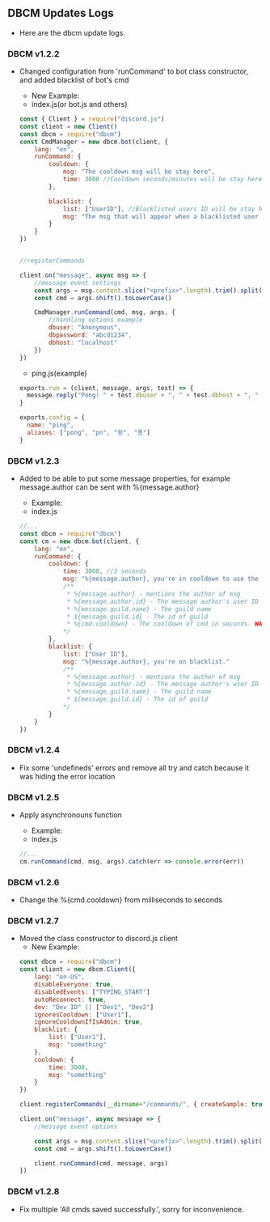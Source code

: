 ## DBCM Updates Logs
- Here are the dbcm update logs.

### DBCM v1.2.2
- Changed configuration from 'runCommand' to bot class constructor, and added blacklist of bot's cmd
  * New Example: 

  - index.js(or bot.js and others)
  ```js
  const { Client } = require("discord.js")
  const client = new Client()
  const dbcm = require("dbcm")
  const CmdManager = new dbcm.bot(client, {
      lang: "en",
      runCommand: {
          cooldown: {
              msg: "The cooldown msg will be stay here",
              time: 3000 //Cooldown seconds/minutes will be stay here
          },

          blacklist: {
              list: ["UserID"], //Blacklisted users ID will be stay here
              msg: "The msg that will appear when a blacklisted user uses the command will be here."
          }
      }
  })


  //registerCommands

  client.on("message", async msg => {
      //message event settings
      const args = msg.content.slice("<prefix>".length).trim().split(/ +/g)
      const cmd = args.shift().toLowerCase()

      CmdManager.runCommand(cmd, msg, args, { 
          //handling options example
          dbuser: "Anonymous",
          dbpassword: "abcd1234",
          dbhost: "localhost"
      })
  })
  ```
  
  - ping.js(example) 
  ```js
  exports.run = (client, message, args, test) => {
    message.reply("Pong! " + test.dbuser + ", " + test.dbhost + ", " + test.dbpassword)
  }

  exports.config = {
    name: "ping",
    aliases: ["pong", "pn", "핑", "퐁"]
  }
  ```


### DBCM v1.2.3
- Added to be able to put some message properties, for example message.author can be sent with %{message.author}
  * Example:

  - index.js
  ```js
  //...
  const dbcm = require("dbcm")
  const cm = new dbcm.bot(client, {
      lang: "en",
      runCommand: {
          cooldown: {
              time: 3000, //3 seconds
              msg: "%{message.author}, you're in cooldown to use the commands."
              /**
               * %{message.author} - mentions the author of msg
               * %{message.author.id} - The message author's user ID
               * %{message.guild.name} - The guild name
               * ${message.guild.id} - The id of guild
               * %{cmd.cooldown} - The cooldown of cmd in seconds. WARNING: That will appear in String type.
              */
          },
          blacklist: {
              list: ["User ID"],
              msg: "%{message.author}, you're on blacklist."
              /**
               * %{message.author} - mentions the author of msg
               * %{message.author.id} - The message author's user ID
               * %{message.guild.name} - The guild name
               * ${message.guild.id} - The id of guild
              */
          }
      }
  })
  ```

### DBCM v1.2.4
- Fix some 'undefineds' errors and remove all try and catch because it was hiding the error location

### DBCM v1.2.5
- Apply asynchronouns function
  * Example:
   
  - index.js
  ```js
  //...
  cm.runCommand(cmd, msg, args).catch(err => console.error(err))
  ```

### DBCM v1.2.6
- Change the %{cmd.cooldown} from milliseconds to seconds

### DBCM v1.2.7
- Moved the class constructor to discord.js client
  * New Example: 
  ```js
  const dbcm = require("dbcm")
  const client = new dbcm.Client({
      lang: "en-US",
      disableEveryone: true,
      disabledEvents: ["TYPING_START"]
      autoReconnect: true,
      dev: "Dev ID" || ["Dev1", "Dev2"]
      ignoresCooldown: ["User1"],
      ignoreCooldownIfIsAdmin: true,
      blacklist: {
          list: ["User1"],
          msg: "something"
      },
      cooldown: {
          time: 3000,
          msg: "something"
      }
  })

  client.registerCommands(__dirname+"/commands/", { createSample: true, jsFilter: true }).catch(err => console.error(err))

  client.on("message", async message => {
      //message event options

      const args = msg.content.slice("<prefix>".length).trim().split(/ +/g)
      const cmd = args.shift().toLowerCase()

      client.runCommand(cmd, message, args)
  })
  ```

### DBCM v1.2.8
- Fix multiple 'All cmds saved successfully.', sorry for inconvenience.
